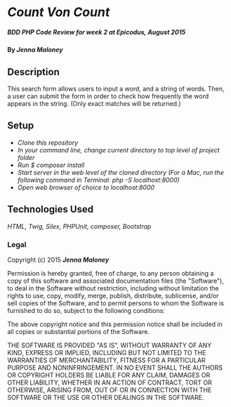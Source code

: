 # _Count Von Count_

##### _BDD PHP Code Review for week 2 at Epicodus, August 2015_

#### By _**Jenna Maloney**_

## Description

This search form allows users to input a word, and a string of words. Then, a user can submit the form in order to check how frequently the word appears in the string. (Only exact matches will be returned.)

## Setup

* _Clone this repository_
* _In your command line, change current directory to top level of project folder_
* _Run $ composer install_
* _Start server in the web level of the cloned directory (For a Mac, run the following command in Terminal: php -S localhost:8000)_
* _Open web browser of choice to localhost:8000_


## Technologies Used

_HTML, Twig, Silex, PHPUnit, composer, Bootstrap_

### Legal

Copyright (c) 2015 **_Jenna Maloney_**


Permission is hereby granted, free of charge, to any person obtaining a copy
of this software and associated documentation files (the "Software"), to deal
in the Software without restriction, including without limitation the rights
to use, copy, modify, merge, publish, distribute, sublicense, and/or sell
copies of the Software, and to permit persons to whom the Software is
furnished to do so, subject to the following conditions:

The above copyright notice and this permission notice shall be included in
all copies or substantial portions of the Software.

THE SOFTWARE IS PROVIDED "AS IS", WITHOUT WARRANTY OF ANY KIND, EXPRESS OR
IMPLIED, INCLUDING BUT NOT LIMITED TO THE WARRANTIES OF MERCHANTABILITY,
FITNESS FOR A PARTICULAR PURPOSE AND NONINFRINGEMENT. IN NO EVENT SHALL THE
AUTHORS OR COPYRIGHT HOLDERS BE LIABLE FOR ANY CLAIM, DAMAGES OR OTHER
LIABILITY, WHETHER IN AN ACTION OF CONTRACT, TORT OR OTHERWISE, ARISING FROM,
OUT OF OR IN CONNECTION WITH THE SOFTWARE OR THE USE OR OTHER DEALINGS IN
THE SOFTWARE.
